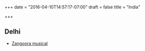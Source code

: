 +++
date = "2016-04-10T14:57:17-07:00"
draft = false
title = "India"

+++

Delhi
-----

* [Zangoora musical](http://www.kingdomofdreams.in/zangoora/)


